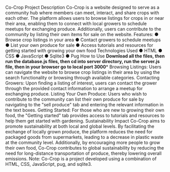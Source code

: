 Co-Crop
Project Description
Co-Crop is a website designed to serve as a community hub where members can meet,
interact, and share crops with each other. The platform allows users to browse listings
for crops in or near their area, enabling them to connect with local growers to schedule
meetups for exchanging produce. Additionally, users can contribute to the community
by listing their own items for sale on the website.
Features:
● Browse crop listings in your area
● Contact growers to schedule meetups
● List your own produce for sale
● Access tutorials and resources for getting started with growing your own food
Technologies Used
● HTML
● CSS
● JavaScript
● Sqlite3
● Pug
How to Use
******Download all the files, then run the database.js files, then cd into server directory, run the server.js file, then in your browser go to local port 3000*******
Browsing Listings: Users can navigate the website to browse crop listings in their
area by using the search functionality or browsing through available categories.
Contacting Growers: Upon finding a listing of interest, users can contact the
grower through the provided contact information to arrange a meetup for
exchanging produce.
Listing Your Own Produce: Users who wish to contribute to the community can
list their own produce for sale by navigating to the "sell produce" tab and entering
the relevant information in the text boxes.
Getting Started: For those who are new to growing their own food, the "Getting
started" tab provides access to tutorials and resources to help them get started
with gardening.
Sustainability Impact
Co-Crop aims to promote sustainability at both local and global levels. By facilitating the
exchange of locally grown produce, the platform reduces the need for packaged goods
from supermarkets, leading to a decrease in plastic waste at the community level.
Additionally, by encouraging more people to grow their own food, Co-Crop contributes to
global sustainability by reducing the need for long-distance transportation of produce,
thereby lowering overall emissions.
Note: Co-Crop is a project developed using a combination of HTML, CSS, JavaScript, pug,
and sqlite3.
